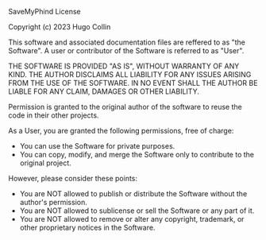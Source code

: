 SaveMyPhind License

Copyright (c) 2023 Hugo Collin

This software and associated documentation files are reffered to as "the Software". A user or contributor of the Software is referred to as "User".

THE SOFTWARE IS PROVIDED "AS IS", WITHOUT WARRANTY OF ANY KIND. THE AUTHOR DISCLAIMS ALL LIABILITY FOR ANY ISSUES ARISING FROM THE USE OF THE SOFTWARE. IN NO EVENT SHALL THE AUTHOR BE LIABLE FOR ANY CLAIM, DAMAGES OR OTHER LIABILITY.

Permission is granted to the original author of the software to reuse the code in their other projects.

As a User, you are granted the following permissions, free of charge:
- You can use the Software for private purposes.
- You can copy, modify, and merge the Software only to contribute to the original project.

However, please consider these points:
- You are NOT allowed to publish or distribute the Software without the author's permission.
- You are NOT allowed to sublicense or sell the Software or any part of it.
- You are NOT allowed to remove or alter any copyright, trademark, or other proprietary notices in the Software.